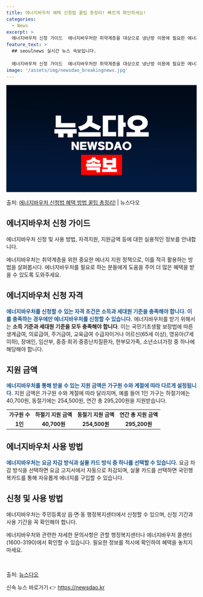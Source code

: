 ```yaml
---
title: 에너지바우처 혜택 신청법 꿀팁 총정리! 빠르게 확인하세요!
categories:
  - News
excerpt: >
  에너지바우처 신청 가이드  에너지바우처란 취약계층을 대상으로 냉난방 이용에 필요한 에너지를 구입할 수 있는 …
feature_text: >
  ## seoulnews 실시간 뉴스 속보입니다.

  에너지바우처 신청 가이드  에너지바우처란 취약계층을 대상으로 냉난방 이용에 필요한 에너지를 구입할 수 있는 …
image: '/assets/img/newsdao_breakingnews.jpg'
---
```


![뉴스다오 속보](/assets/img/newsdao_breakingnews.jpg)

<p>출처: <a href="https://newsdao.kr/4130" rel="dofollow">에너지바우처 신청법 혜택 방법 꿀팁 총정리!</a> | 뉴스다오</p>

<h2 data-ke-size="size26">에너지바우처 신청 가이드</h2>
에너지바우처 신청 및 사용 방법, 자격지원, 지원금액 등에 대한 실용적인 정보를 안내합니다.

<p data-ke-size="size16">에너지바우처는 취약계층을 위한 중요한 에너지 지원 정책으로, 이를 적극 활용하는 방법을 살펴봅시다. 에너지바우처를 필요로 하는 분들에게 도움을 주어 더 많은 혜택을 받을 수 있도록 도와주세요.</p>

<h2>에너지바우처 신청 자격</h2>
<b><span style="color: #1a5490;">에너지바우처를 신청할 수 있는 자격 조건은 소득과 세대원 기준을 충족해야 합니다. 이를 충족하는 경우에만 에너지바우처를 신청할 수 있습니다.</span></b>
에너지바우처를 받기 위해서는 <b>소득 기준과 세대원 기준을 모두 충족해야 합니다</b>. 이는 국민기초생활 보장법에 따른 생계급여, 의료급여, 주거급여, 교육급여 수급자이거나 어르신(65세 이상), 영유아(7세 이하), 장애인, 임산부, 중증·희귀·중증난치질환자, 한부모가족, 소년소녀가정 중 하나에 해당해야 합니다.

<h2>지원 금액</h2>
<b><span style="color: #1a5490;">에너지바우처를 통해 받을 수 있는 지원 금액은 가구원 수와 계절에 따라 다르게 설정됩니다.</span></b>
지원 금액은 가구원 수와 계절에 따라 달라지며, 예를 들어 1인 가구는 하절기에는 40,700원, 동절기에는 254,500원, 연간 총 295,200원을 지원받습니다.

<table>
	<tr>
		<td style="text-align: center; height: 17px;"><b>가구원 수</b></td>
		<td style="text-align: center; height: 17px;"><b>하절기 지원 금액</b></td>
		<td style="text-align: center; height: 17px;"><b>동절기 지원 금액</b></td>
		<td style="text-align: center; height: 17px;"><b>연간 총 지원 금액</b></td>
	</tr>
	<tr>
		<td style="text-align: center; height: 17px;"><b>1인</b></td>
		<td style="text-align: center; height: 17px;"><b>40,700원</b></td>
		<td style="text-align: center; height: 17px;"><b>254,500원</b></td>
		<td style="text-align: center; height: 17px;"><b>295,200원</b></td>
	</tr>
</table>

<h2>에너지바우처 사용 방법</h2>
<b><span style="color: #1a5490;">에너지바우처는 요금 차감 방식과 실물 카드 방식 중 하나를 선택할 수 있습니다.</span></b>
요금 차감 방식을 선택하면 요금 고지서에서 자동으로 차감되며, 실물 카드를 선택하면 국민행복카드를 통해 자유롭게 에너지를 구입할 수 있습니다.

<h2>신청 및 사용 방법</h2>
에너지바우처는 주민등록상 읍·면·동 행정복지센터에서 신청할 수 있으며, 신청 기간과 사용 기간을 꼭 확인해야 합니다.

<p data-ke-size="size16">에너지바우처와 관련한 자세한 문의사항은 관할 행정복지센터나 에너지바우처 콜센터(1600-3190)에서 확인할 수 있습니다. 필요한 정보를 적시에 확인하여 혜택을 놓치지 마세요.</p>

<p data-ke-size="size16">&nbsp;</p>
출처: <a href="https://newsdao.kr/4130">뉴스다오</a> 

신속 뉴스 바로가기 👉 <a href="https://newsdao.kr" rel="dofollow">https://newsdao.kr</a>


